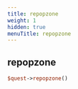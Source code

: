 ```yaml
---
title: repopzone
weight: 1
hidden: true
menuTitle: repopzone
---
```

## repopzone
```perl
$quest->repopzone()
```